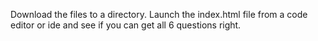 Download the files to a directory.
Launch the index.html file from a code editor or ide and see if you can get all 6 questions right.
